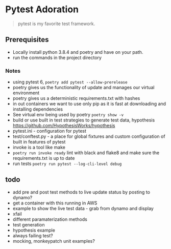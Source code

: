 # Pytest Adoration

> pytest is my favorite test framework.

## Prerequisites

- Locally install python 3.8.4 and poetry and have on your path.
- run the commands in the project directory

### Notes

- using pytest 6, `poetry add pytest --allow-prerelease`
- poetry gives us the functionality of update and manages our virtual environment
- poetry gives us a deterministic requirements.txt with hashes
- in out containers we want to use only pip as it is fast at downloading and installing dependencies
- See virtual env being used by poetry `poetry show -v`
- build or use built in test strategies to generate test data, hypothesis https://github.com/HypothesisWorks/hypothesis
- pytest.ini - configuration for pytest
- test/conftest.py - a place for global fixtures and custom configuration of built in features of pytest
- invoke is a tool like make
- `poetry run invoke ready` lint with black and flake8 and make sure the requirements.txt is up to date
- run tests `poetry run pytest --log-cli-level debug`

## todo

- add pre and post test methods to live update status by posting to dynamo?
- get a container with this running in AWS
- example to show the live test data - grab from dynamo and display
- xfail
- different paramaterization methods
- test generation
- hypothesis example
- always failing test?
- mocking, monkeypatch unit examples?
